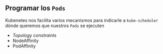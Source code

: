 ## Programar los `Pods`

Kubenetes nos facilita varios mecanismos para indicarle a `kube-scheduler` dónde queremos
que nuestros `Pods` se ejecuten

* _Topology constraints_
* NodeAffinity
* PodAffinity



